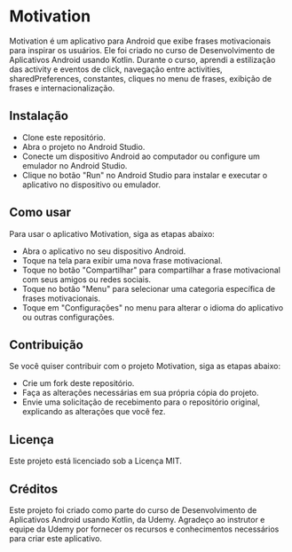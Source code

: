 # Motivation

Motivation é um aplicativo para Android que exibe frases motivacionais para inspirar os usuários. Ele foi criado no curso de Desenvolvimento de Aplicativos Android usando Kotlin. Durante o curso, aprendi a estilização das activity e eventos de click, navegação entre activities, sharedPreferences, constantes, cliques no menu de frases, exibição de frases e internacionalização.

## Instalação

- Clone este repositório.
- Abra o projeto no Android Studio.
- Conecte um dispositivo Android ao computador ou configure um emulador no Android Studio.
- Clique no botão "Run" no Android Studio para instalar e executar o aplicativo no dispositivo ou emulador.
    
## Como usar

Para usar o aplicativo Motivation, siga as etapas abaixo:

- Abra o aplicativo no seu dispositivo Android.
- Toque na tela para exibir uma nova frase motivacional.
- Toque no botão "Compartilhar" para compartilhar a frase motivacional com seus amigos ou redes sociais.
- Toque no botão "Menu" para selecionar uma categoria específica de frases motivacionais.
- Toque em "Configurações" no menu para alterar o idioma do aplicativo ou outras configurações.


## Contribuição

Se você quiser contribuir com o projeto Motivation, siga as etapas abaixo:

- Crie um fork deste repositório.
- Faça as alterações necessárias em sua própria cópia do projeto.
- Envie uma solicitação de recebimento para o repositório original, explicando as alterações que você fez.


## Licença

Este projeto está licenciado sob a Licença MIT.


## Créditos

Este projeto foi criado como parte do curso de Desenvolvimento de Aplicativos Android usando Kotlin, da Udemy. Agradeço ao instrutor e equipe da Udemy por fornecer os recursos e conhecimentos necessários para criar este aplicativo.
